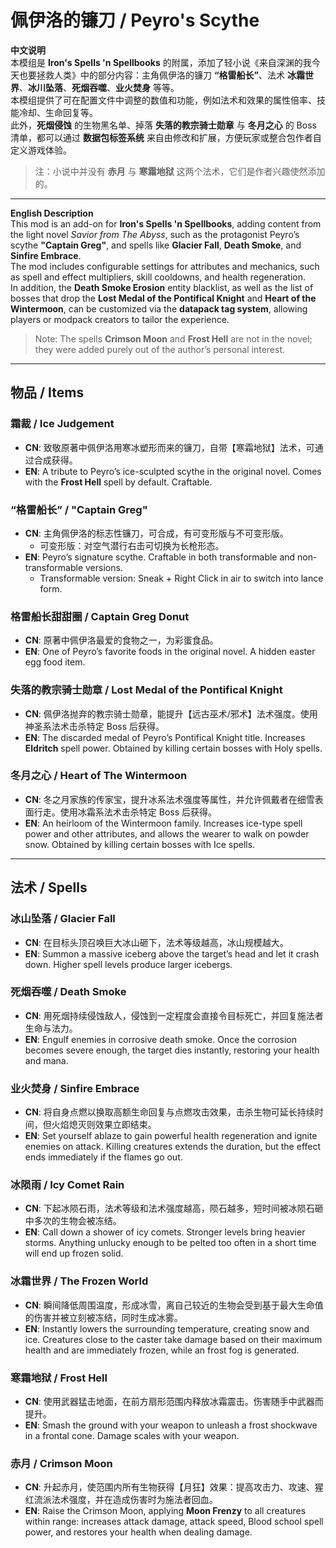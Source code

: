 # 佩伊洛的镰刀 / Peyro's Scythe

**中文说明**  
本模组是 **Iron's Spells 'n Spellbooks** 的附属，添加了轻小说《来自深渊的我今天也要拯救人类》中的部分内容：主角佩伊洛的镰刀 **“格雷船长”**、法术 **冰霜世界**、**冰川坠落**、**死烟吞噬**、**业火焚身** 等等。  
本模组提供了可在配置文件中调整的数值和功能，例如法术和效果的属性倍率、技能冷却、生命回复等。  
此外，**死烟侵蚀** 的生物黑名单、掉落 **失落的教宗骑士勋章** 与 **冬月之心** 的 Boss 清单，都可以通过 **数据包标签系统** 来自由修改和扩展，方便玩家或整合包作者自定义游戏体验。  
> 注：小说中并没有 **赤月** 与 **寒霜地狱** 这两个法术，它们是作者兴趣使然添加的。  

---

**English Description**  
This mod is an add-on for **Iron's Spells 'n Spellbooks**, adding content from the light novel *Savior from The Abyss*, such as the protagonist Peyro’s scythe **"Captain Greg"**, and spells like **Glacier Fall**, **Death Smoke**, and **Sinfire Embrace**.  
The mod includes configurable settings for attributes and mechanics, such as spell and effect multipliers, skill cooldowns, and health regeneration.  
In addition, the **Death Smoke Erosion** entity blacklist, as well as the list of bosses that drop the **Lost Medal of the Pontifical Knight** and **Heart of the Wintermoon**, can be customized via the **datapack tag system**, allowing players or modpack creators to tailor the experience.
> Note: The spells **Crimson Moon** and **Frost Hell** are not in the novel; they were added purely out of the author’s personal interest.

---

## 物品 / Items

### 霜裁 / Ice Judgement
- **CN**: 致敬原著中佩伊洛用寒冰塑形而来的镰刀，自带【寒霜地狱】法术，可通过合成获得。  
- **EN**: A tribute to Peyro’s ice-sculpted scythe in the original novel. Comes with the **Frost Hell** spell by default. Craftable.

### “格雷船长” / "Captain Greg"
- **CN**: 主角佩伊洛的标志性镰刀，可合成，有可变形版与不可变形版。  
  - 可变形版：对空气潜行右击可切换为长枪形态。  
- **EN**: Peyro’s signature scythe. Craftable in both transformable and non-transformable versions.  
  - Transformable version: Sneak + Right Click in air to switch into lance form.

### 格雷船长甜甜圈 / Captain Greg Donut
- **CN**: 原著中佩伊洛最爱的食物之一，为彩蛋食品。  
- **EN**: One of Peyro’s favorite foods in the original novel. A hidden easter egg food item.

### 失落的教宗骑士勋章 / Lost Medal of the Pontifical Knight
- **CN**: 佩伊洛抛弃的教宗骑士勋章，能提升【远古巫术/邪术】法术强度。使用神圣系法术击杀特定 Boss 后获得。  
- **EN**: The discarded medal of Peyro’s Pontifical Knight title. Increases **Eldritch** spell power. Obtained by killing certain bosses with Holy spells.

### 冬月之心 / Heart of The Wintermoon
- **CN**: 冬之月家族的传家宝，提升冰系法术强度等属性，并允许佩戴者在细雪表面行走。使用冰霜系法术击杀特定 Boss 后获得。  
- **EN**: An heirloom of the Wintermoon family. Increases ice-type spell power and other attributes, and allows the wearer to walk on powder snow. Obtained by killing certain bosses with Ice spells.

---

## 法术 / Spells

### 冰山坠落 / Glacier Fall
- **CN**: 在目标头顶召唤巨大冰山砸下，法术等级越高，冰山规模越大。  
- **EN**: Summon a massive iceberg above the target’s head and let it crash down. Higher spell levels produce larger icebergs.

### 死烟吞噬 / Death Smoke
- **CN**: 用死烟持续侵蚀敌人，侵蚀到一定程度会直接令目标死亡，并回复施法者生命与法力。  
- **EN**: Engulf enemies in corrosive death smoke. Once the corrosion becomes severe enough, the target dies instantly, restoring your health and mana.

### 业火焚身 / Sinfire Embrace
- **CN**: 将自身点燃以换取高额生命回复与点燃攻击效果，击杀生物可延长持续时间，但火焰熄灭则效果立即结束。  
- **EN**: Set yourself ablaze to gain powerful health regeneration and ignite enemies on attack. Killing creatures extends the duration, but the effect ends immediately if the flames go out.

### 冰陨雨 / Icy Comet Rain
- **CN**: 下起冰陨石雨，法术等级和法术强度越高，陨石越多，短时间被冰陨石砸中多次的生物会被冻结。
- **EN**: Call down a shower of icy comets. Stronger levels bring heavier storms. Anything unlucky enough to be pelted too often in a short time will end up frozen solid.

### 冰霜世界 / The Frozen World
- **CN**: 瞬间降低周围温度，形成冰雪，离自己较近的生物会受到基于最大生命值的伤害并被立刻被冻结，同时生成冰雾。
- **EN**: Instantly lowers the surrounding temperature, creating snow and ice. Creatures close to the caster take damage based on their maximum health and are immediately frozen, while an frost fog is generated.
  
### 寒霜地狱 / Frost Hell
- **CN**: 使用武器猛击地面，在前方扇形范围内释放冰霜震击。伤害随手中武器而提升。  
- **EN**: Smash the ground with your weapon to unleash a frost shockwave in a frontal cone. Damage scales with your weapon.
  
### 赤月 / Crimson Moon
- **CN**: 升起赤月，使范围内所有生物获得【月狂】效果：提高攻击力、攻速、猩红流派法术强度，并在造成伤害时为施法者回血。  
- **EN**: Raise the Crimson Moon, applying **Moon Frenzy** to all creatures within range: increases attack damage, attack speed, Blood school spell power, and restores your health when dealing damage.

